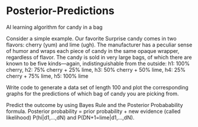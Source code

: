 # Posterior-Predictions
AI learning algorithm for candy in a bag

Consider a simple example. Our favorite Surprise candy comes in two flavors: cherry
(yum) and lime (ugh). The manufacturer has a peculiar sense of humor and wraps each piece
of candy in the same opaque wrapper, regardless of flavor. The candy is sold in very large
bags, of which there are known to be five kinds—again, indistinguishable from the outside:
h1: 100% cherry,
h2: 75% cherry + 25% lime,
h3: 50% cherry + 50% lime,
h4: 25% cherry + 75% lime,
h5: 100% lime

Write code to generate a data set of length 100 and plot the corresponding graphs for the predictions of which bag of candy you are picking from. 

Predict the outcome by using Bayes Rule and the Posterior Probabability formula.
Posterior probability = prior probability + new evidence (called likelihood)
P(hi|d1,...,dN) and P(DN+1=lime|d1,...,dN). 
